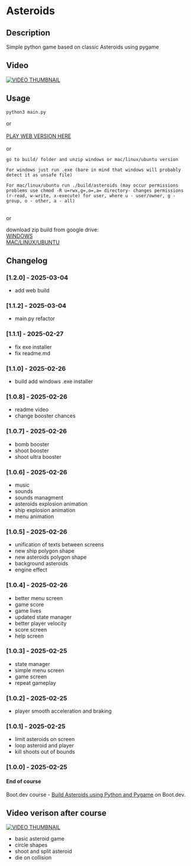 # Asteroids

## Description
Simple python game based on classic Asteroids using pygame

## Video
[![VIDEO THUMBNAIL](https://i.imgur.com/8W86Bk5.png)](https://youtu.be/8bqs0WMiIw8 "Asteroids - pygame")

## Usage
```cmd
python3 main.py
```
or<br><br>
[PLAY WEB VERSION HERE](https://sirmaxen.itch.io/asteroids)
<br><br>
or
<br>
```
go to build/ folder and unzip windows or mac/linux/ubuntu version

For windows just run .exe (bare in mind that windows will probably detect it as unsafe file)

For mac/linux/ubuntu run ./build/asteroids (may occur permissions problems use chmod -R u=rwx,g=,o=,a= directory- changes permissions (r-read, w-write, x-execute) for user, where u - user/owner, g - group, o - other, a - all)
```

<br>or<br>

download zip build from google drive:
<br>
[WINDOWS](https://drive.google.com/file/d/1rJIsK0yaqloCIZEY_RfAdxB0SDXXrs75/view?usp=drive_link)
<br>
[MAC/LINUX/UBUNTU](https://drive.google.com/file/d/1QPEgHJmWxSXG57vBPMrdKMRkiVLZ7JW_/view?usp=drive_link)

## Changelog
### [1.2.0] - 2025-03-04
* add web build

### [1.1.2] - 2025-03-04
* main.py refactor

### [1.1.1] - 2025-02-27
* fix exe installer
* fix readme.md

### [1.1.0] - 2025-02-26
* build add windows .exe installer

### [1.0.8] - 2025-02-26
* readme video
* change booster chances

### [1.0.7] - 2025-02-26
* bomb booster
* shoot booster
* shoot ultra booster

### [1.0.6] - 2025-02-26
* music
* sounds
* sounds managment
* asteroids explosion animation
* ship explosion animation
* menu animation


### [1.0.5] - 2025-02-26
* unification of texts between screens
* new ship polygon shape
* new asteroids polygon shape
* background asteroids
* engine effect

### [1.0.4] - 2025-02-26
* better menu screen
* game score
* game lives
* updated state manager
* better player velocity
* score screen
* help screen

### [1.0.3] - 2025-02-25
* state manager
* simple menu screen
* game screen
* repeat gameplay

### [1.0.2] - 2025-02-25
* player smooth acceleration and braking

### [1.0.1] - 2025-02-25
* limit asteroids on screen
* loop asteroid and player
* kill shoots out of bounds

### [1.0.0] - 2025-02-25
#### End of course
Boot.dev course - [Build Asteroids using Python and Pygame](https://www.boot.dev/courses/build-asteroids-python) on Boot.dev.
## Video verison after course
[![VIDEO THUMBNAIL](https://i.imgur.com/UpB0PIq.png)](https://youtu.be/iR34R2s0oC0 "Asteroids - pygame")

* basic asteroid game
* circle shapes
* shoot and split asteroid
* die on collision